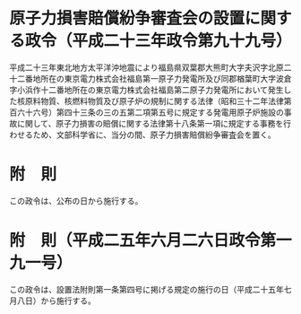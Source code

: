 # 原子力損害賠償紛争審査会の設置に関する政令（平成二十三年政令第九十九号）
平成二十三年東北地方太平洋沖地震により福島県双葉郡大熊町大字夫沢字北原二十二番地所在の東京電力株式会社福島第一原子力発電所及び同郡楢葉町大字波倉字小浜作十二番地所在の東京電力株式会社福島第二原子力発電所において発生した核原料物質、核燃料物質及び原子炉の規制に関する法律（昭和三十二年法律第百六十六号）第四十三条の三の五第二項第五号に規定する発電用原子炉施設の事故に関して、原子力損害の賠償に関する法律第十八条第一項に規定する事務を行わせるため、文部科学省に、当分の間、原子力損害賠償紛争審査会を置く。
# 附　則
この政令は、公布の日から施行する。
# 附　則（平成二五年六月二六日政令第一九一号）
この政令は、設置法附則第一条第四号に掲げる規定の施行の日（平成二十五年七月八日）から施行する。
